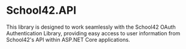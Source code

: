 # School42.API
This library is designed to work seamlessly with the School42 OAuth Authentication Library, providing easy access to user information from School42's API within ASP.NET Core applications.
